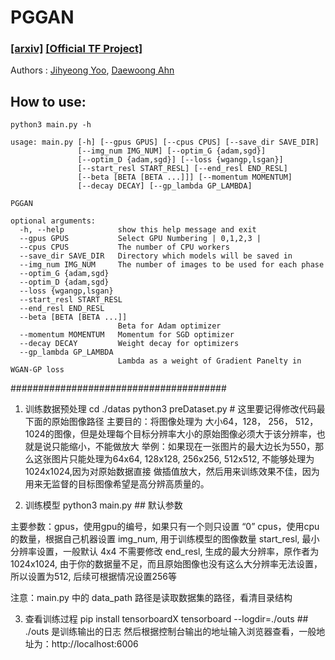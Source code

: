 # PGGAN

### [[arxiv]](https://arxiv.org/abs/1710.10196) [[Official TF Project]](https://github.com/tkarras/progressive_growing_of_gans)

Authors : [Jihyeong Yoo](https://github.com/YooJiHyeong), [Daewoong Ahn](https://github.com/zsef123)


## How to use:

```
python3 main.py -h

usage: main.py [-h] [--gpus GPUS] [--cpus CPUS] [--save_dir SAVE_DIR]
               [--img_num IMG_NUM] [--optim_G {adam,sgd}]
               [--optim_D {adam,sgd}] [--loss {wgangp,lsgan}]
               [--start_resl START_RESL] [--end_resl END_RESL]
               [--beta [BETA [BETA ...]]] [--momentum MOMENTUM]
               [--decay DECAY] [--gp_lambda GP_LAMBDA]

PGGAN

optional arguments:
  -h, --help            show this help message and exit
  --gpus GPUS           Select GPU Numbering | 0,1,2,3 |
  --cpus CPUS           The number of CPU workers
  --save_dir SAVE_DIR   Directory which models will be saved in
  --img_num IMG_NUM     The number of images to be used for each phase
  --optim_G {adam,sgd}
  --optim_D {adam,sgd}
  --loss {wgangp,lsgan}
  --start_resl START_RESL
  --end_resl END_RESL
  --beta [BETA [BETA ...]]
                        Beta for Adam optimizer
  --momentum MOMENTUM   Momentum for SGD optimizer
  --decay DECAY         Weight decay for optimizers
  --gp_lambda GP_LAMBDA
                        Lambda as a weight of Gradient Panelty in WGAN-GP loss
```


#######################################
1. 训练数据预处理
cd ./datas
python3 preDataset.py    # 这里要记得修改代码最下面的原始图像路径
主要目的：将图像处理为 大小64，128， 256， 512，1024的图像，但是处理每个目标分辨率大小的原始图像必须大于该分辨率，也就是说只能缩小，不能做放大
举例：如果现在一张图片的最大边长为550，那么这张图片只能处理为64x64, 128x128, 256x256, 512x512, 不能够处理为1024x1024,因为对原始数据直接
     做插值放大，然后用来训练效果不佳，因为用来无监督的目标图像希望是高分辨高质量的。


2. 训练模型
python3 main.py   ## 默认参数

主要参数：gpus，使用gpu的编号，如果只有一个则只设置 “0”
        cpus，使用cpu的数量，根据自己机器设置
        img_num, 用于训练模型的图像数量
        start_resl, 最小分辨率设置，一般默认 4x4 不需要修改
        end_resl, 生成的最大分辨率，原作者为1024x1024, 由于你的数据量不足，而且原始图像也没有这么大分辨率无法设置，所以设置为512, 后续可根据情况设置256等

注意：main.py 中的 data_path 路径是读取数据集的路径，看清目录结构


3. 查看训练过程
pip install tensorboardX
tensorboard --logdir=./outs    ## ./outs 是训练输出的日志
然后根据控制台输出的地址输入浏览器查看，一般地址为：http://localhost:6006

